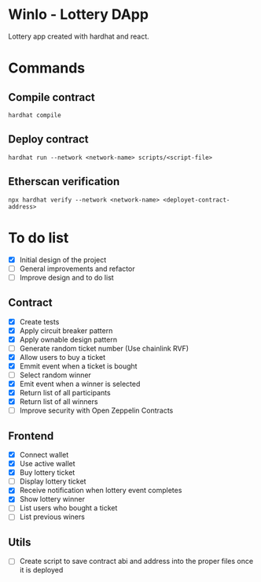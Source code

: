 # Winlo - Lottery DApp

Lottery app created with hardhat and react.

# Commands

## Compile contract

```shell
hardhat compile
```

## Deploy contract

```shell
hardhat run --network <network-name> scripts/<script-file>
```

## Etherscan verification

```shell
npx hardhat verify --network <network-name> <deployet-contract-address>
```

# To do list

- [x] Initial design of the project
- [ ] General improvements and refactor
- [ ] Improve design and to do list

## Contract

- [x] Create tests
- [x] Apply circuit breaker pattern
- [x] Apply ownable design pattern 
- [ ] Generate random ticket number (Use chainlink RVF)
- [x] Allow users to buy a ticket
- [x] Emmit event when a ticket is bought
- [ ] Select random winner
- [x] Emit event when a winner is selected
- [x] Return list of all participants
- [x] Return list of all winners
- [ ] Improve security with Open Zeppelin Contracts

## Frontend

- [x] Connect wallet
- [x] Use active wallet
- [x] Buy lottery ticket
- [ ] Display lottery ticket
- [x] Receive notification when lottery event completes
- [x] Show lottery winner
- [ ] List users who bought a ticket
- [ ] List previous winers

## Utils
- [  ] Create script to save contract abi and address into the proper files once it is deployed
